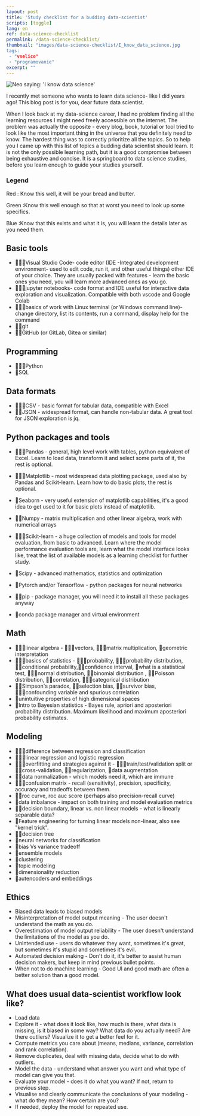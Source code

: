 ```yaml
---
layout: post
title: 'Study checklist for a budding data-scientist'
scripts: [toggle]
lang: en
ref: data-science-checklist
permalink: /data-science-checklist/
thumbnail: "images/data-science-checklist/I_know_data_science.jpg
tags:
 - "vselico"
 - "programovanie"
excerpt: ""
---
```


<style>
span .red {background-color: red;}
span .blue {background-color: blue;}
span .green {background-color: green;}
</style>


<img alt="Neo saying: 'I know data science'" src="{{site.baseurl}}/images/data-science-checklist/I_know_data_science.jpeg" />

I recently met someone who wants to learn data science- like I did years ago!
This blog post is for you, dear future data scientist.

When I look back at my data-science career, I had no problem finding all the learning resources I might need freely accessible on the internet. The problem was actually the opposite - every blog, book, tutorial or tool tried to look like the most important thing in the universe that you definitely need to know. The hardest thing was to correctly prioritize all the topics.
So to help you I came up with this list of topics a budding data scientist should learn. It is not the only possible learning path, but it is a good compromise between being exhaustive and concise. It is a springboard to data science studies, before you learn enough to guide your studies yourself.


### Legend

<span class=red>Red</span>
 : Know this well, it will be your bread and butter.

<span class=green>Green</span>
 :Know this well enough so that at worst you need to look up some specifics.

<span class=blue>Blue</span>
 :Know that this exists and what it is, you will learn the details later as you need them.

## Basic tools

- :small_blue_diamond::small_blue_diamond::small_blue_diamond:Visual Studio Code- code editor (IDE -Integrated development environment- used to edit code, run it, and other useful things) other IDE of your choice. They are usually packed with features - learn the basic ones you need, you will learn more advanced ones as you go.
- :small_blue_diamond::small_blue_diamond::small_blue_diamond:jupyter notebooks- code format and IDE useful for interactive data exploration and visualization. Compatible with both vscode and Google Colab
- :small_blue_diamond::small_blue_diamond::small_blue_diamond:basics of work with Linux terminal (or Windows command line)- change directory, list its contents, run a command, display help for the command
- :small_blue_diamond::small_blue_diamond:git
- :small_blue_diamond::small_blue_diamond:GitHub (or GitLab, Gitea or similar)

## Programming

- :small_blue_diamond::small_blue_diamond::small_blue_diamond:Python
- :small_blue_diamond:SQL

## Data formats

- :small_blue_diamond::small_blue_diamond::small_blue_diamond:CSV - basic format for tabular data, compatible with Excel 
- :small_blue_diamond::small_blue_diamond:JSON -  widespread format, can handle non-tabular data. A great tool for JSON exploration is jq.

## Python packages and tools

- :small_blue_diamond::small_blue_diamond::small_blue_diamond:Pandas - general, high level work with tables, python equivalent of Excel. Learn to load data, transform it and select some parts of it, the rest is optional.

- :small_blue_diamond::small_blue_diamond::small_blue_diamond:Matplotlib - most widespread data plotting package, used also by Pandas and Scikit-learn. Learn how to do basic plots, the rest is optional.

- :small_blue_diamond:Seaborn - very useful extension of matplotlib capabilities, it's a good idea to get used to it for basic plots instead of matplotlib.

- :small_blue_diamond::small_blue_diamond:Numpy - matrix multiplication and other linear algebra, work with numerical arrays

- :small_blue_diamond::small_blue_diamond::small_blue_diamond:Scikit-learn - a huge collection of models and tools for model evaluation, from basic to advanced. Learn where the model performance evaluation tools are, learn what the model interface looks like, treat the list of available models as a learning checklist for further study.

- :small_blue_diamond:Scipy - advanced mathematics, statistics and optimization

- :small_blue_diamond:Pytorch and/or Tensorflow - python packages for neural networks

- :small_blue_diamond::small_blue_diamond:pip - package manager, you will need it to install all these packages anyway

- :small_blue_diamond:conda package manager and virtual environment

## Math

- :small_blue_diamond::small_blue_diamond::small_blue_diamond:linear algebra - :small_blue_diamond::small_blue_diamond::small_blue_diamond:vectors, :small_blue_diamond::small_blue_diamond::small_blue_diamond:matrix multiplication, :small_blue_diamond:geometric interpretation
- :small_blue_diamond::small_blue_diamond::small_blue_diamond:basics of statistics - :small_blue_diamond::small_blue_diamond::small_blue_diamond:probability, :small_blue_diamond::small_blue_diamond::small_blue_diamond:probability distribution, :small_blue_diamond::small_blue_diamond:conditional probability,:small_blue_diamond::small_blue_diamond:confidence interval, :small_blue_diamond:what is a statistical test, :small_blue_diamond::small_blue_diamond::small_blue_diamond:normal distribution, :small_blue_diamond::small_blue_diamond:binomial distribution , :small_blue_diamond::small_blue_diamond:Poisson distribution, :small_blue_diamond::small_blue_diamond:correlation, :small_blue_diamond::small_blue_diamond::small_blue_diamond:categorical distribution
- :small_blue_diamond::small_blue_diamond:Simpson's paradox, :small_blue_diamond::small_blue_diamond:selection bias, :small_blue_diamond::small_blue_diamond:survivor bias, :small_blue_diamond::small_blue_diamond::small_blue_diamond:confounding variable and spurious correlation 
- :small_blue_diamond:unintuitive properties of high dimensional spaces
- :small_blue_diamond:Intro to Bayesian statistics - Bayes rule, apriori and aposteriori probability distribution. Maximum likelihood and maximum aposteriori probability estimates.

## Modeling

- :small_blue_diamond::small_blue_diamond::small_blue_diamond:difference between regression and classification
- :small_blue_diamond::small_blue_diamond::small_blue_diamond:linear regression and logistic regression
- :small_blue_diamond::small_blue_diamond::small_blue_diamond:overfitting and strategies against it - :small_blue_diamond::small_blue_diamond::small_blue_diamond:train/test/validation split or :small_blue_diamond::small_blue_diamond:cross-validation, :small_blue_diamond::small_blue_diamond:regularization, :small_blue_diamond:data augmentation
- :small_blue_diamond::small_blue_diamond:data normalization - which models need it, which are immune
- :small_blue_diamond::small_blue_diamond::small_blue_diamond:confusion matrix - recall (sensitivity), precision, specificity, accuracy and tradeoffs between them.
- :small_blue_diamond::small_blue_diamond:roc curve, roc auc score (perhaps also precision-recall curve)
- :small_blue_diamond:data imbalance - impact on both training and model evaluation metrics
- :small_blue_diamond::small_blue_diamond:decision boundary, linear vs. non linear models - what is linearly separable data?
- :small_blue_diamond:Feature engineering for turning linear models non-linear, also see "kernel trick".
- :small_blue_diamond::small_blue_diamond:decision tree
- :small_blue_diamond:neural networks for classification
- :small_blue_diamond:bias Vs variance tradeoff
- :small_blue_diamond:ensemble models
- :small_blue_diamond:clustering
- :small_blue_diamond:topic modeling
- :small_blue_diamond:dimensionality reduction
- :small_blue_diamond:autencoders and embeddings

## Ethics

- Biased data leads to  biased models
- Misinterpretation of model output meaning - The user doesn't understand the math as you do.
- Overestimation of model output reliability - The user doesn't understand the limitations of the model as you do.
- Unintended use - users do whatever they want, sometimes it's great, but sometimes it's stupid and sometimes it's evil.
- Automated decision making - Don't do it, it's better to assist human decision makers, but keep in mind previous bullet points.
- When not to do machine learning - Good UI and good math are often a better solution than a good model.



## What does usual data-scientist workflow look like?

- Load data
- Explore it - what does it look like, how much is there, what data is missing, is it biased in some way? What data do you actually need? Are there outliers? Visualize it to get a better feel for it.
- Compute metrics you care about (means, medians, variance, correlation and rank correlation).
- Remove duplicates, deal with missing data, decide what to do with outliers.
- Model the data - understand what answer you want and what type of model can give you that.
- Evaluate your model - does it do what you want? If not, return to previous step.
- Visualise and clearly communicate the conclusions of your modeling - what do they mean? How certain are you?
- If needed, deploy the model for repeated use.







